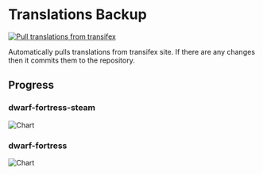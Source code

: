 # Translations Backup

[![Pull translations from transifex](https://github.com/dfint/translations-backup/actions/workflows/pull-translations.yml/badge.svg)](https://github.com/dfint/translations-backup/actions/workflows/pull-translations.yml)

Automatically pulls translations from transifex site. If there are any changes then it commits them to the repository.

## Progress

### dwarf-fortress-steam

![Chart](https://quickchart.io/chart/render/sf-0b02f778-2aa9-4851-9130-b6c52760deca)

### dwarf-fortress

![Chart](https://quickchart.io/chart/render/sf-db1f4203-9feb-480a-bea5-dc514c8d295a)
